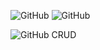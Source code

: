 <img alt="GitHub" src="https://img.shields.io/github/license/neeleshio/api-meeting-room"> <img alt="GitHub" src="https://img.shields.io/badge/type-api-red"> 

<img alt="GitHub" src="https://img.shields.io/badge/-meeting--room-blue"> 
CRUD


